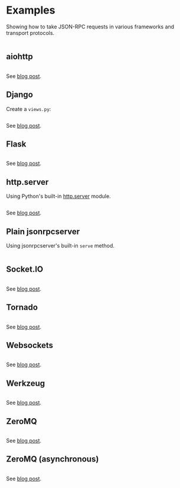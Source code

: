 # Examples

Showing how to take JSON-RPC requests in various frameworks and transport
protocols.

```{contents}
```

## aiohttp

```{literalinclude} ../examples/aiohttp_server.py
```

See [blog post](https://beau.click/jsonrpc/aiohttp).

## Django

Create a `views.py`:

```{literalinclude} ../examples/django_server.py
```

See [blog post](https://bcb.github.io/jsonrpc/django).

## Flask

```{literalinclude} ../examples/flask_server.py
```

See [blog post](https://bcb.github.io/jsonrpc/flask).

## http.server

Using Python's built-in
[http.server](https://docs.python.org/3/library/http.server.html) module.

```{literalinclude} ../examples/http_server.py
```

See [blog post](https://bcb.github.io/jsonrpc/httpserver).

## Plain jsonrpcserver

Using jsonrpcserver's built-in `serve` method.

```{literalinclude} ../examples/jsonrpcserver_server.py
```

## Socket.IO

```{literalinclude} ../examples/socketio_server.py
```

See [blog post](https://bcb.github.io/jsonrpc/flask-socketio).

## Tornado

```{literalinclude} ../examples/tornado_server.py
```

See [blog post](https://bcb.github.io/jsonrpc/tornado).

## Websockets

```{literalinclude} ../examples/websockets_server.py
```

See [blog post](https://bcb.github.io/jsonrpc/websockets).

## Werkzeug

```{literalinclude} ../examples/werkzeug_server.py
```

See [blog post](https://bcb.github.io/jsonrpc/werkzeug).

## ZeroMQ

```{literalinclude} ../examples/zeromq_server.py
```

See [blog post](https://bcb.github.io/jsonrpc/zeromq).

## ZeroMQ (asynchronous)

```{literalinclude} ../examples/aiozmq_server.py
```

See [blog post](https://bcb.github.io/jsonrpc/zeromq-async).
